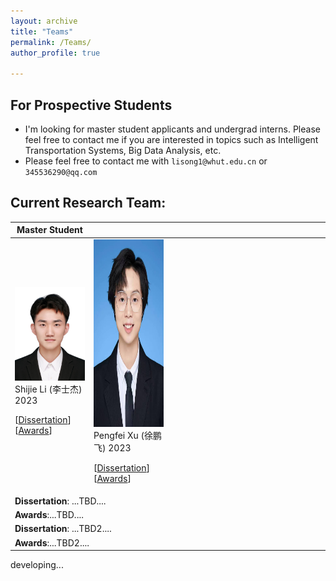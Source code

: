 ```yaml
---
layout: archive
title: "Teams"
permalink: /Teams/
author_profile: true

---
```


## For Prospective Students
* I'm looking for master student applicants and undergrad interns. Please feel free to contact me if you are interested in topics such as Intelligent Transportation Systems, Big Data Analysis, etc.
* Please feel free to contact me with `lisong1@whut.edu.cn` or `345536290@qq.com`


## Current Research Team:
<table style="width:100%">
  <thead>
		<tr>
			<th width="25%">Master Student</th>
			<th width="25%"></th>
			<th width="25%"></th>
			<th width="25%"></th>
			<!-- <th width="2%">Year</th>
			<th width="20%">Journal/Proceedings</th>  -->
		</tr>
    </thead>
<tbody>
    <tr id="ms2023" class="entry">
      <td>
        <!-- <img src="../images/research/cui2020establishing.png" width="600" class="single_img"> -->
        <div class="polaroid">
          <img src="../images/stud/shijie_li.jpg" width="600" class="research_img">
          <div class="container">
          Shijie Li (李士杰) 2023<br>
		<p class="infolinks"> 
                  [<a href="javascript:toggleInfo('ms2023','Dissertation')">Dissertation</a>]
                  [<a href="javascript:toggleInfo('ms2023','Awards')">Awards</a>] 
		</p>
          </div>
        </div>
      </td>
	<td>
        <!-- <img src="../images/research/cui2020establishing.png" width="600" class="single_img"> -->
        <div class="polaroid">
          <img src="../images/stud/pengfei_xu.jpg" height="300" class="research_img">
          <div class="container">
          Pengfei Xu (徐鹏飞) 2023
		<p class="infolinks"> 
		  [<a href="javascript:toggleInfo('2ms2023','Dissertation')">Dissertation</a>]
                  [<a href="javascript:toggleInfo('2ms2023','Awards')">Awards</a>] 
		</p>
          </div>
        </div>
      </td>
      <td> </td>
      <td> </td>
      </tr>
        <tr id="dis_ms2023" class="Dissertation noshow">
          <td colspan="4"><b>Dissertation</b>: ...TBD....</td>
        </tr>
        <tr id="awd_ms2023" class="Awards noshow">
          <td colspan="4"><b>Awards</b>:...TBD....</td>
        </tr>
	<tr id="dis_2ms2023" class="Dissertation noshow">
          <td colspan="4"><b>Dissertation</b>: ...TBD2....</td>
        </tr>
        <tr id="awd_2ms2023" class="Awards noshow">
          <td colspan="4"><b>Awards</b>:...TBD2....</td>
        </tr> 
	
	
 </tbody>
</table>



developing...





